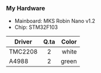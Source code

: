 ### My Hardware

- Mainboard:  MKS Robin Nano v1.2
- Chip:       STM32F103


| Driver   |      Q.ta     | Color |
|----------|:-------------:|------:|
| TMC2208  |   2           | white |
| A4988    |   2           | green |


